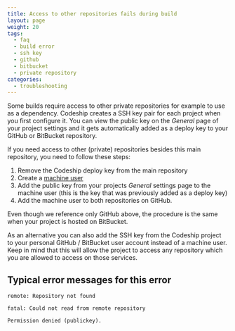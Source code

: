 ```yaml
---
title: Access to other repositories fails during build
layout: page
weight: 20
tags:
  - faq
  - build error
  - ssh key
  - github
  - bitbucket
  - private repository
categories:
  - troubleshooting
---
```

Some builds require access to other private repositories for example to use as a dependency. Codeship creates a SSH key pair for each project when you first configure it. You can view the public key on the _General_ page of your project settings and it gets automatically added as a deploy key to your GitHub or BitBucket repository.

If you need access to other (private) repositories besides this main repository, you need to follow these steps:

1. Remove the Codeship deploy key from the main repository
2. Create a [machine user](https://developer.github.com/guides/managing-deploy-keys/#machine-users)
3. Add the public key from your projects _General_ settings page to the machine user (this is the key that was previously added as a deploy key)
4. Add the machine user to both repositories on GitHub.

Even though we reference only GitHub above, the procedure is the same when your project is hosted on BitBucket.

As an alternative you can also add the SSH key from the Codeship project to your personal GitHub / BitBucket user account instead of a machine user. Keep in mind that this will allow the project to access any repository which you are allowed to access on those services.

## Typical error messages for this error

```shell
remote: Repository not found
```

```shell
fatal: Could not read from remote repository
```

```shell
Permission denied (publickey).
```
